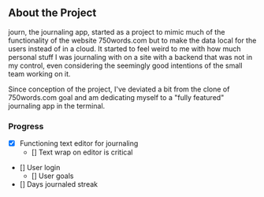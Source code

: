 ## About the Project
journ, the journaling app, started as a project to mimic much of the functionality of the website 750words.com but to make the data local for the users instead of in a cloud. It started to feel weird to me with how much personal stuff I was journaling with on a site with a backend that was not in my control, even considering the seemingly good intentions of the small team working on it.

Since conception of the project, I've deviated a bit from the clone of 750words.com goal and am dedicating myself to a "fully featured" journaling app in the terminal. 

### Progress
- [x] Functioning text editor for journaling
  - [] Text wrap on editor is critical
- [] User login
  - [] User goals
- [] Days journaled streak
